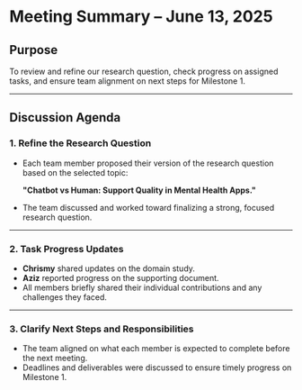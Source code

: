 # Meeting Summary – June 13, 2025

## Purpose

To review and refine our research question, check progress on assigned tasks,
and ensure team alignment on next steps for Milestone 1.

---

## Discussion Agenda

### 1. Refine the Research Question

- Each team member proposed their version of the research
question based on the selected topic:  

  **"Chatbot vs Human: Support Quality in Mental Health Apps."**
- The team discussed and worked toward finalizing a strong, focused research question.

---

### 2. Task Progress Updates

- **Chrismy** shared updates on the domain study.
- **Aziz** reported progress on the supporting document.
- All members briefly shared their individual contributions and
any challenges they faced.

---

### 3. Clarify Next Steps and Responsibilities

- The team aligned on what each member is expected to complete before the next meeting.
- Deadlines and deliverables were discussed to ensure
timely progress on Milestone 1.
